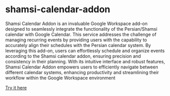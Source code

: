# shamsi-calendar-addon

Shamsi Calendar Addon is an invaluable Google Workspace add-on designed to seamlessly integrate the functionality of the Persian/Shamsi calendar with Google Calendar. This service addresses the challenge of managing recurring events by providing users with the capability to accurately align their schedules with the Persian calendar system. By leveraging this add-on, users can effortlessly schedule and organize events according to the Shamsi calendar addon, ensuring precision and consistency in their planning. With its intuitive interface and robust features, Shamsi Calendar Addon empowers users to efficiently navigate between different calendar systems, enhancing productivity and streamlining their workflow within the Google Workspace environment


[Try it here](https://accounts.google.com/o/oauth2/auth/oauthchooseaccount?client_id=1043808635249-hsa26c3udnvsrcne5l220p04f1cgcd53.apps.googleusercontent.com&redirect_uri=https%3A%2F%2Fscript.google.com%2Foauthcallback&state=8694228432445243392&scope=https%3A%2F%2Fwww.googleapis.com%2Fauth%2Fcalendar.addons.execute%20https%3A%2F%2Fwww.googleapis.com%2Fauth%2Fcalendar.readonly%20https%3A%2F%2Fwww.googleapis.com%2Fauth%2Fcalendar.events&response_type=none%20gsession&access_type=offline&approval_prompt=force&hl=en&login_hint=shahverdy.m%40gmail.com&service=lso&o2v=1&theme=mn&ddm=0&flowName=GeneralOAuthFlow)
